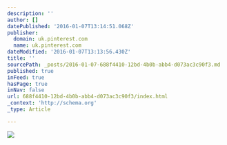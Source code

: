 ```yaml
---
description: ''
author: []
datePublished: '2016-01-07T13:14:51.068Z'
publisher:
  domain: uk.pinterest.com
  name: uk.pinterest.com
dateModified: '2016-01-07T13:13:56.430Z'
title: ''
sourcePath: _posts/2016-01-07-688f4410-12bd-4b0b-abb4-d073ac3c90f3.md
published: true
inFeed: true
hasPage: true
inNav: false
url: 688f4410-12bd-4b0b-abb4-d073ac3c90f3/index.html
_context: 'http://schema.org'
_type: Article

---
```

![](https://s-media-cache-ak0.pinimg.com/736x/c3/91/b8/c391b87cc4b3fe8594e321448362c7b4.jpg)